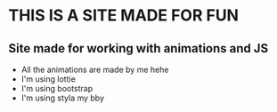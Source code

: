 # THIS IS A SITE MADE FOR FUN

## Site made for working with animations and JS

- All the animations are made by me hehe
- I'm using lottie
- I'm using bootstrap
- I'm using styla my bby